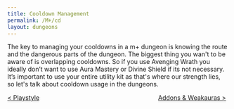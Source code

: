 ```yaml
---
title: Cooldown Management
permalink: /M+/cd
layout: dungeons
---
```


The key to managing your cooldowns in a m+ dungeon is knowing the route and the dangerous parts of the dungeon. The biggest thing you wan't to be aware of is overlapping cooldowns. So if you use Avenging Wrath you ideally don’t want to use Aura Mastery or Divine Shield if its not necessary. It’s important to use your entire utility kit as that's where our strength lies, so let's talk about cooldown usage in the dungeons.

<div>
<div style="text-align:left;display: inline-block;width: 49%;">
<a href="/M+/playstyle"> < Playstyle</a>
</div>
<div style="text-align:right;display: inline-block;width: 49%;">
<a href="/M+/cd"> Addons & Weakauras ></a>
</div>
</div>
